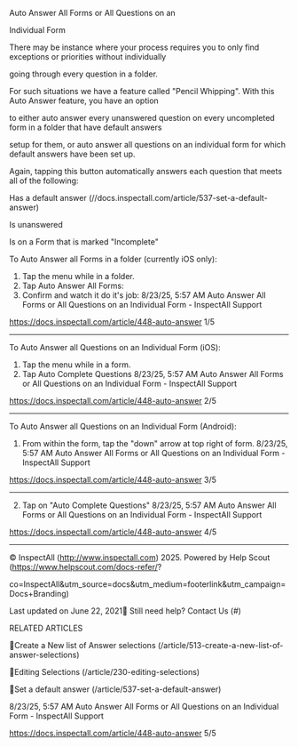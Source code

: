 Auto Answer All Forms or All Questions on an

Individual Form

There may be instance where your process requires you to only find exceptions or priorities without individually

going through every question in a folder.

For such situations we have a feature called "Pencil Whipping".  With this Auto Answer feature, you have an option

to either auto answer every unanswered question on every uncompleted form in a folder that have default answers

setup for them, or auto answer all questions on an individual form for which default answers have been set up.

Again, tapping this button automatically answers each question that meets all of the following:

Has a default answer (//docs.inspectall.com/article/537-set-a-default-answer)

Is unanswered

Is on a Form that is marked "Incomplete"

To Auto Answer all Forms in a folder (currently iOS only):

1. Tap the menu while in a folder.
2. Tap Auto Answer All Forms:
3. Confirm and watch it do it's job:
8/23/25, 5:57 AM Auto Answer All Forms or All Questions on an Individual Form - InspectAll Support

https://docs.inspectall.com/article/448-auto-answer 1/5


---

To Auto Answer all Questions on an Individual Form (iOS):

1. Tap the menu while in a form.
2. Tap Auto Complete Questions
8/23/25, 5:57 AM Auto Answer All Forms or All Questions on an Individual Form - InspectAll Support

https://docs.inspectall.com/article/448-auto-answer 2/5


---

To Auto Answer all Questions on an Individual Form (Android):

1. From within the form, tap the "down" arrow at top right of form.
8/23/25, 5:57 AM Auto Answer All Forms or All Questions on an Individual Form - InspectAll Support

https://docs.inspectall.com/article/448-auto-answer 3/5


---

2. Tap on "Auto Complete Questions"
8/23/25, 5:57 AM Auto Answer All Forms or All Questions on an Individual Form - InspectAll Support

https://docs.inspectall.com/article/448-auto-answer 4/5


---

© InspectAll (http://www.inspectall.com) 2025. Powered by Help Scout (https://www.helpscout.com/docs-refer/?

co=InspectAll&utm_source=docs&utm_medium=footerlink&utm_campaign=Docs+Branding)

Last updated on June 22, 2021 Still need help? Contact Us (#)

RELATED ARTICLES

Create a New list of Answer selections (/article/513-create-a-new-list-of-answer-selections)

Editing Selections (/article/230-editing-selections)

Set a default answer (/article/537-set-a-default-answer)

8/23/25, 5:57 AM Auto Answer All Forms or All Questions on an Individual Form - InspectAll Support

https://docs.inspectall.com/article/448-auto-answer 5/5

